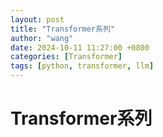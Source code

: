 ```yaml
---
layout: post 
title: "Transformer系列"
author: "wang"
date: 2024-10-11 11:27:00 +0800
categories: [Transformer]
tags: [python, transformer, llm]
---
```

# Transformer系列
